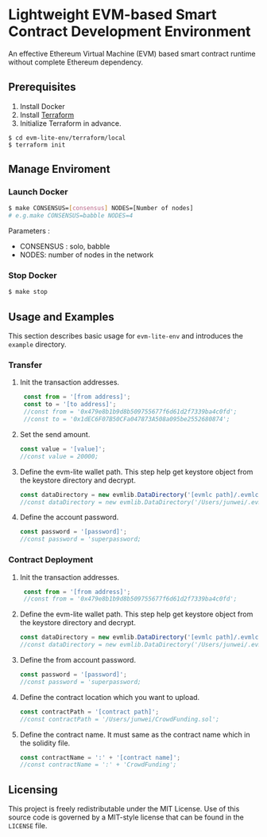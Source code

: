 # Lightweight EVM-based Smart Contract Development Environment
An effective Ethereum Virtual Machine (EVM) based smart contract runtime without complete Ethereum dependency.

## Prerequisites
1. Install Docker
2. Install [Terraform](https://www.terraform.io/)
3. Initialize Terraform in advance.
```shell
$ cd evm-lite-env/terraform/local
$ terraform init
```

## Manage Enviroment

### Launch Docker
```bash
$ make CONSENSUS=[consensus] NODES=[Number of nodes] 
# e.g.make CONSENSUS=babble NODES=4
```
Parameters :
-   CONSENSUS : solo, babble
-   NODES: number of nodes in the network

### Stop Docker
```bash
$ make stop
```

## Usage and Examples

This section describes basic usage for `evm-lite-env` and introduces the `example` directory.

### Transfer

1. Init the transaction addresses.
   ```javascript
    const from = '[from address]';
    const to = '[to address]';
    //const from = '0x479e8b1b9d8b509755677f6d61d2f7339ba4c0fd';
    //const to = '0x1dEC6F07B50CFa047873A508a095be2552680874';
   ```

2. Set the send amount.
    ```javascript
    const value = '[value]';
    //const value = 20000;
    ```

3. Define the evm-lite wallet path.
    This step help get keystore object from the keystore directory and decrypt.
    ```javascript
    const dataDirectory = new evmlib.DataDirectory('[evmlc path]/.evmlc');
    //const dataDirectory = new evmlib.DataDirectory('/Users/junwei/.evmlc');
    ```

4. Define the account password.
   ```javascript
   const password = '[password]';
   //const password = 'superpassword;
   ```

### Contract Deployment
1. Init the transaction addresses.
   ```javascript
    const from = '[from address]';
    //const from = '0x479e8b1b9d8b509755677f6d61d2f7339ba4c0fd';
   ```
2. Define the evm-lite wallet path.
    This step help get keystore object from the keystore directory and decrypt.
    ```javascript
    const dataDirectory = new evmlib.DataDirectory('[evmlc path]/.evmlc');
    //const dataDirectory = new evmlib.DataDirectory('/Users/junwei/.evmlc');
    ```
3. Define the from account password.
   ```javascript
   const password = '[password]';
   //const password = 'superpassword;
   ```
4. Define the contract location which you want to upload.
   ```javascript
   const contractPath = '[contract path]';
   //const contractPath = '/Users/junwei/CrowdFunding.sol';
   ```
5. Define the contract name.
   It must same as the contract name which in the solidity file.
   ```javascript
   const contractName = ':' + '[contract name]';
   //const contractName = ':' + 'CrowdFunding';
   ```

## Licensing
This project is freely redistributable under the MIT License. Use of this source
code is governed by a MIT-style license that can be found in the `LICENSE` file.


